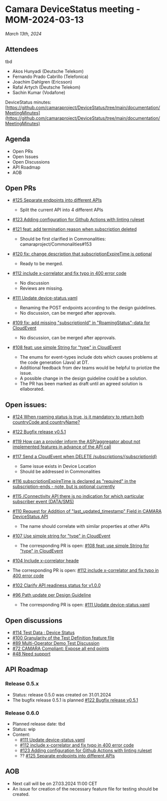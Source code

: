 # Camara DeviceStatus meeting - MOM-2024-03-13

*March 13th, 2024*

## Attendees
tbd
* Akos Hunyadi (Deutsche Telekom)
* Fernando Prado Cabrillo (Telefonica)
* Joachim Dahlgren (Ericsson)
* Rafal Artych (Deutsche Telekom)
* Sachin Kumar (Vodafone)

DeviceStatus minutes: [https://github.com/camaraproject/DeviceStatus/tree/main/documentation/MeetingMinutes](https://github.com/camaraproject/DeviceStatus/tree/main/documentation/MeetingMinutes)

## Agenda

* Open PRs 
* Open Issues
* Open Discussions
* API Roadmap
* AOB


## Open PRs

* [#125 Separate endpoints into different APIs](https://github.com/camaraproject/DeviceStatus/pull/125)
  * Split the current API into 4 different APIs

* [#123 Adding configuration for Github Actions with linting ruleset](https://github.com/camaraproject/DeviceStatus/pull/123)
    
* [#121 feat: add termination reason when subscription deleted](https://github.com/camaraproject/DeviceStatus/pull/121)
  * Should be first clarified in Commonalities: camaraproject/Commonalities#153    
  
* [#120 fix: change description that subscriptionExpireTime is optional](https://github.com/camaraproject/DeviceStatus/pull/120)
    * Ready to be merged.

* [#112 include x-correlator and fix typo in 400 error code](https://github.com/camaraproject/DeviceStatus/pull/112)  
  * No discussion
  * Reviews are missing.

* [#111 Update device-status.yaml](https://github.com/camaraproject/DeviceStatus/pull/111)  
  * Renaming the POST endpoints according to the design guidelines.
  * No discussion, can be merged after approvals.
  
* [#109 fix: add missing "subscriptionId" in "RoamingStatus"-data for CloudEvent](https://github.com/camaraproject/DeviceStatus/pull/109)  
  * No discussion, can be merged after approvals.

* [#108 feat: use simple String for "type" in CloudEvent](https://github.com/camaraproject/DeviceStatus/pull/108)
  * The enums for event-types include dots which causes problems at the code generation (Java) at DT.
  * Additional feedback from dev teams would be helpful to priotize the issue.
  * A possible change in the design guideline could be a solution.
  * The PR has been marked as draft until an agreed solution is ellaborated.

## Open issues:

* [#124 When roaming status is true, is it mandatory to return both countryCode and countryName?](https://github.com/camaraproject/DeviceStatus/issues/124)
  
* [#122 Bugfix release v0.5.1](https://github.com/camaraproject/DeviceStatus/issues/122)
  
* [#119 How can a provider inform the ASP/aggregator about not implemented features in advance of the API call](https://github.com/camaraproject/DeviceStatus/issues/119)
  
* [#117 Send a CloudEvent when DELETE /subscriptions/{subscriptionId}](https://github.com/camaraproject/DeviceStatus/issues/117)
  * Same issue exists in Device Location
  * Should be addressed in Commonalities

* [#116 subscriptionExpireTime is declared as "required" in the subscription-ends - note, but is optional currently](https://github.com/camaraproject/DeviceStatus/issues/116)

* [#115 /Connectivity API there is no indication for which particular subscriber event (DATA/SMS)](https://github.com/camaraproject/DeviceStatus/issues/115)  

* [#110 Request for Addition of "last_updated_timestamp" Field in CAMARA DeviceStatus API](https://github.com/camaraproject/DeviceStatus/issues/110)
  * The name should correlate with similar properties at other APIs

* [#107 Use simple string for "type" in CloudEvent](https://github.com/camaraproject/DeviceStatus/issues/107)  
  * The corresponding PR is open: [#108 feat: use simple String for "type" in CloudEvent](https://github.com/camaraproject/DeviceStatus/pull/108) 

* [#104 Include x-correlator heade](https://github.com/camaraproject/DeviceStatus/issues/104)
 * The corresponding PR is open: [#112 include x-correlator and fix typo in 400 error code](https://github.com/camaraproject/DeviceStatus/pull/112) 

* [#102 Clarify API readiness status for v1.0.0](https://github.com/camaraproject/DeviceStatus/issues/102)
  
* [#96 Path update per Design Guideline](https://github.com/camaraproject/DeviceStatus/issues/96)  
  * The corresponding PR is open: [#111 Update device-status.yaml](https://github.com/camaraproject/DeviceStatus/pull/111) 
 


## Open discussions
* [#114 Test Data : Device Status](https://github.com/camaraproject/DeviceStatus/discussions/114)
* [#100 Granularity of the Test Definition feature file](https://github.com/camaraproject/DeviceStatus/discussions/100) 
* [#89 Multi-Operator Demo Test Discussion](https://github.com/camaraproject/DeviceStatus/discussions/89)
* [#72 CAMARA Compliant: Expose all end points](https://github.com/camaraproject/DeviceStatus/discussions/72)
* [#48 Need support](https://github.com/camaraproject/DeviceStatus/discussions/48)

## API Roadmap

### Release 0.5.x
* Status: release 0.5.0 was created on 31.01.2024
* The bugfix release 0.5.1 is planned [#122 Bugfix release v0.5.1](https://github.com/camaraproject/DeviceStatus/issues/122)

### Release 0.6.0
* Planned release date: tbd
* Status: wip
* Content:
    * [#111 Update device-status.yaml](https://github.com/camaraproject/DeviceStatus/pull/111)
    * [#112 include x-correlator and fix typo in 400 error code](https://github.com/camaraproject/DeviceStatus/pull/112)
    * [#123 Adding configuration for Github Actions with linting ruleset](https://github.com/camaraproject/DeviceStatus/pull/123)
    * ?? [#125 Separate endpoints into different APIs](https://github.com/camaraproject/DeviceStatus/pull/125)
  

## AOB
* Next call will be on 27.03.2024 11:00 CET
* An issue for creation of the necessary feature file for testing should be created.

